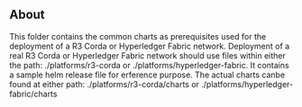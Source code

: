 ## About
This folder contains the common charts as prerequisites used for the deployment of a R3 Corda or Hyperledger Fabric network. Deployment of a real R3 Corda or Hyperledger Fabric network should use files within either the path: ./platforms/r3-corda or ./platforms/hyperledger-fabric. It contains a sample helm release file for erference purpose. The actual charts canbe found at either path: ./platforms/r3-corda/charts or ./platforms/hyperledger-fabric/charts